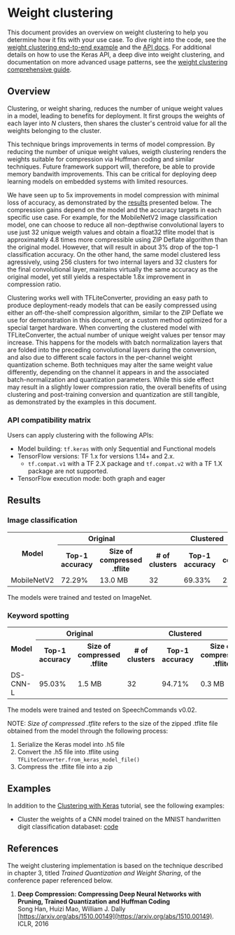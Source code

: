 # Weight clustering

This document provides an overview on weight clustering to help you determine how it fits with your use case. To dive right into the code, see the [weight clustering end-to-end example](clustering_example.ipynb) and the [API docs](../../api_docs/python). For additional details on how to use the Keras API, a deep dive into weight clustering, and documentation on more advanced usage patterns, see the [weight clustering comprehensive guide](clustering_comprehensive_guide.ipynb).

## Overview

Clustering, or weight sharing, reduces the number of unique weight values in a model, leading to benefits for deployment. It first groups the weights of each layer into *N* clusters, then shares the cluster's centroid value for all the weights belonging to the cluster.

This technique brings improvements in terms of model compression. By reducing the number of unique weight values, weigth clustering renders the weights suitable for compression via Huffman coding and similar techniques. Future framework support will, therefore, be able to provide memory bandwith improvements. This can be critical for deploying deep learning models on embedded systems with limited resources.

We have seen up to 5x improvements in model compression with minimal loss of accuracy, as demonstrated by the [results](#results) presented below. The compression gains depend on the model and the accuracy targets in each specific use case. For example, for the MobileNetV2 image classification model, one can choose to reduce all non-depthwise convolutional layers to use just 32 unique weigth values and obtain a float32 tflite model that is approximately 4.8 times more compressible using ZIP Deflate algorithm than the original model. However, that will result in about 3% drop of the top-1 classification accuracy. On the other hand, the same model clustered less agressively, using 256 clusters for two internal layers and 32 clusters for the final convolutional layer, maintains virtually the same accuracy as the original model, yet still yields a respectable 1.8x improvement in compression ratio.

Clustering works well with TFLiteConverter, providing an easy path to produce deployment-ready models that can be easily compressed using either an off-the-shelf compression algorithm, similar to the ZIP Deflate we use for demonstration in this document, or a custom method optimized for a special target hardware. When converting the clustered model with TFLiteConverter, the actual number of unique weight values per tensor may increase. This happens for the models with batch normalization layers that are folded into the preceding convolutional layers during the conversion, and also due to different scale factors in the per-channel weight quantization scheme. Both techniques may alter the same weight value differently, depending on the channel it appears in and the associated batch-normalization and quantization parameters. While this side effect may result in a slightly lower compression ratio, the overall benefits of using clustering and post-training conversion and quantization are still tangible, as demonstrated by the examples in this document.

### API compatibility matrix

Users can apply clustering with the following APIs:

*   Model building: `tf.keras` with only Sequential and Functional models
*   TensorFlow versions: TF 1.x for versions 1.14+ and 2.x.
    *   `tf.compat.v1` with a TF 2.X package and `tf.compat.v2` with a TF 1.X
        package are not supported.
*   TensorFlow execution mode: both graph and eager

## Results

### Image classification

<table>
  <tr>
    <th rowspan=2>Model</th>
    <th colspan=2>Original</th>
    <th colspan=3>Clustered</th>
  </tr>
  <tr>
    <th>Top-1 accuracy</th>
    <th>Size of compressed .tflite</th>
    <th># of clusters</th>
    <th>Top-1 accuracy</th>
    <th>Size of compressed .tflite</th>
  </tr>
  <tr>
    <td>MobileNetV2</td>
    <td>72.29%</td>
    <td>13.0 MB</td>
    <td>32</td>
    <td>69.33%</td>
    <td>2.6 MB</td>
  </tr>
</table>

The models were trained and tested on ImageNet.

### Keyword spotting

<table>
  <tr>
    <th rowspan=2>Model</th>
    <th colspan=2>Original</th>
    <th colspan=3>Clustered</th>
  </tr>
  <tr>
    <th>Top-1 accuracy</th>
    <th>Size of compressed .tflite</th>
    <th># of clusters</th>
    <th>Top-1 accuracy</th>
    <th>Size of compressed .tflite</th>
  </tr>
  <tr>
    <td>DS-CNN-L</td>
    <td>95.03%</td>
    <td>1.5 MB</td>
    <td>32</td>
    <td>94.71%</td>
    <td>0.3 MB</td>
  </tr>
</table>

The models were trained and tested on SpeechCommands v0.02.

NOTE: *Size of compressed .tflite* refers to the size of the zipped .tflite file obtained from the model through the following process:
1. Serialize the Keras model into .h5 file
2. Convert the .h5 file into .tflite using `TFLiteConverter.from_keras_model_file()`
3. Compress the .tflite file into a zip

## Examples

In addition to the [Clustering with Keras](clustering_with_keras.ipynb) tutorial, see the following examples:

* Cluster the weights of a CNN model trained on the MNIST handwritten digit classification databaset:
[code](https://github.com/tensorflow/model-optimization/blob/master/tensorflow_model_optimization/python/examples/clustering/keras/mnist/mnist_cnn.py)

## References

The weight clustering implementation is based on the technique described in chapter 3, titled *Trained Quantization and Weight Sharing*, of the conference paper referenced below.

1.  **Deep Compression: Compressing Deep Neural Networks with Pruning, Trained Quantization and Huffman Coding** <br/>
    Song Han, Huizi Mao, William J. Dally <br/>
    [https://arxiv.org/abs/1510.00149](https://arxiv.org/abs/1510.00149). ICLR, 2016 <br/>
